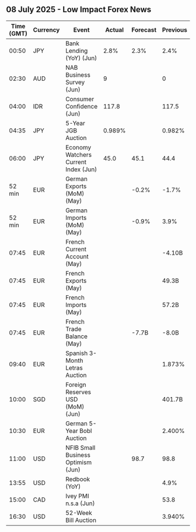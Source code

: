 ## 08 July 2025 - Low Impact Forex News

| Time (GMT) | Currency | Event | Actual | Forecast | Previous |
|------|----------|-------|--------|----------|----------|
| 00:50 | JPY | Bank Lending (YoY) (Jun) | 2.8% | 2.3% | 2.4% |
| 02:30 | AUD | NAB Business Survey (Jun) | 9 |  | 0 |
| 04:00 | IDR | Consumer Confidence (Jun) | 117.8 |  | 117.5 |
| 04:35 | JPY | 5-Year JGB Auction | 0.989% |  | 0.982% |
| 06:00 | JPY | Economy Watchers Current Index (Jun) | 45.0 | 45.1 | 44.4 |
| 52 min | EUR | German Exports (MoM) (May) |  | -0.2% | -1.7% |
| 52 min | EUR | German Imports (MoM) (May) |  | -0.9% | 3.9% |
| 07:45 | EUR | French Current Account (May) |  |  | -4.10B |
| 07:45 | EUR | French Exports (May) |  |  | 49.3B |
| 07:45 | EUR | French Imports (May) |  |  | 57.2B |
| 07:45 | EUR | French Trade Balance (May) |  | -7.7B | -8.0B |
| 09:40 | EUR | Spanish 3-Month Letras Auction |  |  | 1.873% |
| 10:00 | SGD | Foreign Reserves USD (MoM) (Jun) |  |  | 401.7B |
| 10:30 | EUR | German 5-Year Bobl Auction |  |  | 2.400% |
| 11:00 | USD | NFIB Small Business Optimism (Jun) |  | 98.7 | 98.8 |
| 13:55 | USD | Redbook (YoY) |  |  | 4.9% |
| 15:00 | CAD | Ivey PMI n.s.a (Jun) |  |  | 53.8 |
| 16:30 | USD | 52-Week Bill Auction |  |  | 3.940% |
